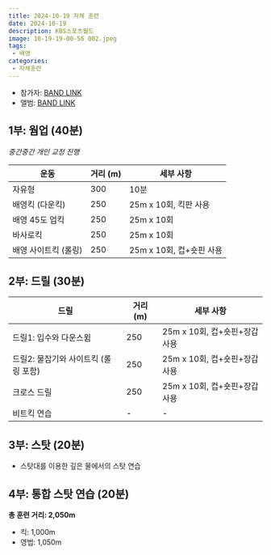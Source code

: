 ```yaml
---
title: 2024-10-19 자체 훈련
date: 2024-10-19
description: KBS스포츠월드
image: 10-19-19-00-56 002.jpeg
tags:
 - 배영
categories:
 - 자체훈련
---
```


- 참가자: [BAND LINK](https://band.us/band/93484357/schedule/4%2F93484357%2F495289262%2F19700101)
- 앨범: [BAND LINK](https://band.us/band/93484357/album/82650251)


## 1부: 웜업 (40분)
*중간중간 개인 교정 진행*

| 운동 | 거리 (m) | 세부 사항 |
|------|----------|-----------|
| 자유형 | 300 | 10분 |
| 배영킥 (다운킥) | 250 | 25m x 10회, 킥판 사용 |
| 배영 45도 업킥 | 250 | 25m x 10회 |
| 바사로킥 | 250 | 25m x 10회 |
| 배영 사이트킥 (롤링) | 250 | 25m x 10회, 컵+숏핀 사용 |

## 2부: 드릴 (30분)

| 드릴 | 거리 (m) | 세부 사항 |
|------|----------|-----------|
| 드릴1: 입수와 다운스윔 | 250 | 25m x 10회, 컵+숏핀+장갑 사용 |
| 드릴2: 물잡기와 사이트킥 (롤링 포함) | 250 | 25m x 10회, 컵+숏핀+장갑 사용 |
| 크로스 드릴 | 250 | 25m x 10회, 컵+숏핀+장갑 사용 |
| 비트킥 연습 | - | - |

## 3부: 스탓 (20분)
- 스탓대를 이용한 깊은 물에서의 스탓 연습

## 4부: 통합 스탓 연습 (20분)

**총 훈련 거리: 2,050m**
- 킥: 1,000m
- 영법: 1,050m